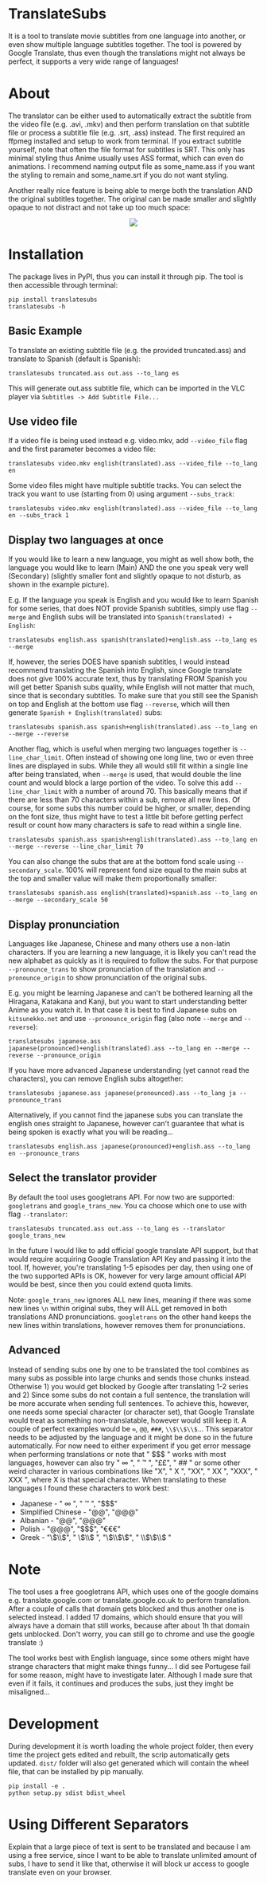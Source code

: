 # TranslateSubs
It is a tool to translate movie subtitles from one language into another, or even show multiple language subtitles together. The tool is powered by Google Translate, thus even though the translations might not always be perfect, it supports a very wide range of languages!

# About

The translator can be either used to automatically extract the subtitle from the video file (e.g. .avi, .mkv) and then perform translation on that subtitle file or process a subtitle file (e.g. .srt, .ass) instead. The first required an ffpmeg installed and setup to work from terminal. If you extract subtitle yourself, note that often the file format for subtitles is SRT. This only has minimal styling thus Anime usually uses ASS format, which can even do animations. I recommend naming output file as some_name.ass if you want the styling to remain and some_name.srt if you do not want styling.

Another really nice feature is being able to merge both the translation AND the original subtitles together. The original can be made smaller and slightly opaque to not distract and not take up too much space:

<p align="center">
  <img src="translated_example.png">
</p>

# Installation

The package lives in PyPI, thus you can install it through pip. The tool is then accessible through terminal:

    pip install translatesubs
    translatesubs -h

## Basic Example

To translate an existing subtitle file (e.g. the provided truncated.ass) and translate to Spanish (default is Spanish):

    translatesubs truncated.ass out.ass --to_lang es

This will generate out.ass subtitle file, which can be imported in the VLC player via `Subtitles -> Add Subtitle File...`

## Use video file

If a video file is being used instead e.g. video.mkv, add `--video_file` flag and the first parameter becomes a video file:

    translatesubs video.mkv english(translated).ass --video_file --to_lang en

Some video files might have multiple subtitle tracks. You can select the track you want to use (starting from 0) using argument `--subs_track`:

    translatesubs video.mkv english(translated).ass --video_file --to_lang en --subs_track 1

## Display two languages at once

If you would like to learn a new language, you might as well show both, the language you would like to learn (Main) AND the one you speak very well (Secondary) (slightly smaller font and slightly opaque to not disturb, as shown in the example picture).
 
E.g. If the language you speak is English and you would like to learn Spanish for some series, that does NOT provide Spanish subtitles, simply use flag `--merge` and English subs will be translated into `Spanish(translated) + English`:

    translatesubs english.ass spanish(translated)+english.ass --to_lang es --merge

If, however, the series DOES have spanish subtitles, I would instead recommend translating the Spanish into English, since Google translate does not give 100% accurate text, thus by translating FROM Spanish you will get better Spanish subs quality, while English will not matter that much, since that is secondary subtitles. To make sure that you still see the Spanish on top and English at the bottom use flag `--reverse`, which will then generate `Spanish + English(translated)` subs: 

    translatesubs spanish.ass spanish+english(translated).ass --to_lang en --merge --reverse

Another flag, which is useful when merging two languages together is `--line_char_limit`. Often instead of showing one long line, two or even three lines are displayed in subs. While they all would still fit within a single line after being translated, when `--merge` is used, that would double the line count and would block a large portion of the video. To solve this add `--line_char_limit` with a number of around 70. This basically means that if there are less than 70 characters within a sub, remove all new lines. Of course, for some subs this number could be higher, or smaller, depending on the font size, thus might have to test a little bit before getting perfect result or count how many characters is safe to read within a single line.

    translatesubs spanish.ass spanish+english(translated).ass --to_lang en --merge --reverse --line_char_limit 70

You can also change the subs that are at the bottom fond scale using `--secondary_scale`. 100% will represent fond size equal to the main subs at the top and smaller value will make them proportionally smaller:

    translatesubs spanish.ass english(translated)+spanish.ass --to_lang en --merge --secondary_scale 50 

## Display pronunciation

Languages like Japanese, Chinese and many others use a non-latin characters. If you are learning a new language, it is likely you can't read the new alphabet as quickly as it is required to follow the subs. For that purpose `--pronounce_trans` to show pronunciation of the translation and `--pronounce_origin` to show pronunciation of the original subs.


E.g. you might be learning Japanese and can't be bothered learning all the Hiragana, Katakana and Kanji, but you want to start understanding better Anime as you watch it. In that case it is best to find Japanese subs on `kitsunekko.net` and use `--pronounce_origin` flag (also note `--merge` and `--reverse`):

    translatesubs japanese.ass japanese(pronounced)+english(translated).ass --to_lang en --merge --reverse --pronounce_origin
    
If you have more advanced Japanese understanding (yet cannot read the characters), you can remove English subs altogether:

    translatesubs japanese.ass japanese(pronounced).ass --to_lang ja --pronounce_trans

Alternatively, if you cannot find the japanese subs you can translate the english ones straight to Japanese, however can't guarantee that what is being spoken is exactly what you will be reading...

    translatesubs english.ass japanese(pronounced)+english.ass --to_lang en --pronounce_trans

## Select the translator provider

By default the tool uses googletrans API. For now two are supported: `googletrans` and `google_trans_new`. You ca choose which one to use with flag `--translator`:

    translatesubs truncated.ass out.ass --to_lang es --translator google_trans_new
    
In the future I would like to add official google translate API support, but that would require acquiring Google Translation API Key and passing it into the tool. If, however, you're translating 1-5 episodes per day, then using one of the two supported APIs is OK, however for very large amount official API would be best, since then you could extend quota limits.

Note: `google_trans_new` ignores ALL new lines, meaning if there was some new lines `\n` within original subs, they will ALL get removed in both translations AND pronunciations. `googletrans` on the other hand keeps the new lines within translations, however removes them for pronunciations. 

## Advanced

Instead of sending subs one by one to be translated the tool combines as many subs as possible into large chunks and sends those chunks instead. Otherwise 1) you would get blocked by Google after translating 1-2 series and 2) Since some subs do not contain a full sentence, the translation will be more accurate when sending full sentences. To achieve this, however, one needs some special character (or character set), that Google Translate would treat as something non-translatable, however would still keep it. A couple of perfect examples would be ` ∞ `, `@@`, ` ### `, ` \\$\\$\\$ `... This separator needs to be adjusted by the language and it might be done so in the future automatically. For now need to either experiment if you get error message when performing translations or note that " $$$ " works with most languages, however can also try " ∞ ", " ™ ", "££", " ## " or some other weird character in various combinations like "X", " X ", "XX", " XX ", "XXX", " XXX ", where X is that special character. When translating to these languages I found these characters to work best:
- Japanese - " ∞ ", " ™ ", "$$$"
- Simplified Chinese - "@@", "@@@"
- Albanian - "@@", "@@@"
- Polish - "@@@", "$$$", "€€€"
- Greek - "\\$\\$", " \\$\\$ ", "\\$\\$\\$", " \\$\\$\\$ "

# Note

The tool uses a free googletrans API, which uses one of the google domains e.g. translate.google.com or translate.google.co.uk to perform translation. After a couple of calls that domain gets blocked and thus another one is selected instead. I added 17 domains, which should ensure that you will always have a domain that still works, because after about 1h that domain gets unblocked. Don't worry, you can still go to chrome and use the google translate :)

The tool works best with English language, since some others might have strange characters that might make things funny... I did see Portugese fail for some reason, might have to investigate later. Although I made sure that even if it fails, it continues and produces the subs, just they imght be misaligned...

# Development

During development it is worth loading the whole project folder, then every time the project gets edited and rebuilt, the scrip automatically gets updated. `dist/` folder will also get generated which will contain the wheel file, that can be installed by pip manually.

    pip install -e .
    python setup.py sdist bdist_wheel

# Using Different Separators

Explain that a large piece of text is sent to be translated and because I am using a free service, since I want to be able to translate unlimited amount of subs, I have to send it like that, otherwise it will block ur access to google translate even on your browser.
